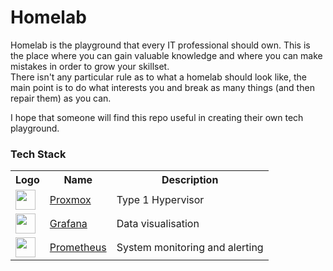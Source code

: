 #  Homelab

Homelab is the playground that every IT professional should own. This is the place where you can gain valuable knowledge and where you can make mistakes in order to grow your skillset.        
There isn't any particular rule as to what a homelab should look like, the main point is to do what interests you and break as many things (and then repair them) as you can.        

I hope that someone will find this repo useful in creating their own tech playground.

### Tech Stack

<table>
    <tr>
        <th>Logo</th>
        <th>Name</th>
        <th>Description</th>
    </tr>
    <tr>
        <td><img width="32" src="https://img.icons8.com/?size=48&id=GxnnEGl75yew&format=png"></td>
        <td><a href="https://www.ansible.com">Proxmox</a></td>
        <td>Type 1 Hypervisor</td>
    </tr>
    <tr>
        <td><img width="32" src="https://camo.githubusercontent.com/7f68c42186d8f05a7c990fda79b938388e09daacd8a14829f5c833147fece69f/68747470733a2f2f67726166616e612e636f6d2f7374617469632f696d672f6d656e752f67726166616e61322e737667"></td>
        <td><a href="https://grafana.com">Grafana</a></td>
        <td>Data visualisation</td>
    </tr>
    <tr>
        <td><img width="32" src="https://avatars.githubusercontent.com/u/3380462"></td>
        <td><a href="https://prometheus.io">Prometheus</a></td>
        <td>System monitoring and alerting</td>
    </tr>
</table>
